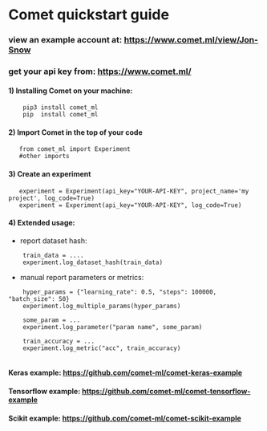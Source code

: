 # Comet quickstart guide

### view an example account at: https://www.comet.ml/view/Jon-Snow
### get your api key from: https://www.comet.ml/

#### 1) Installing Comet on your machine:
```
    pip3 install comet_ml
    pip  install comet_ml
```
#### 2) Import Comet in the top of your code
```
   from comet_ml import Experiment
   #other imports
```
#### 3) Create an experiment
```
   experiment = Experiment(api_key="YOUR-API-KEY", project_name='my project', log_code=True)
   experiment = Experiment(api_key="YOUR-API-KEY", log_code=True)
```

#### 4) Extended usage:
+ report dataset hash:
```
    train_data = ....
    experiment.log_dataset_hash(train_data)
```
+ manual report parameters or metrics:
```
    hyper_params = {"learning_rate": 0.5, "steps": 100000, "batch_size": 50}
    experiment.log_multiple_params(hyper_params)

    some_param = ...
    experiment.log_parameter("param name", some_param)

    train_accuracy = ...
    experiment.log_metric("acc", train_accuracy)
    
```

#### Keras example: https://github.com/comet-ml/comet-keras-example
#### Tensorflow example: https://github.com/comet-ml/comet-tensorflow-example
#### Scikit example: https://github.com/comet-ml/comet-scikit-example

    
